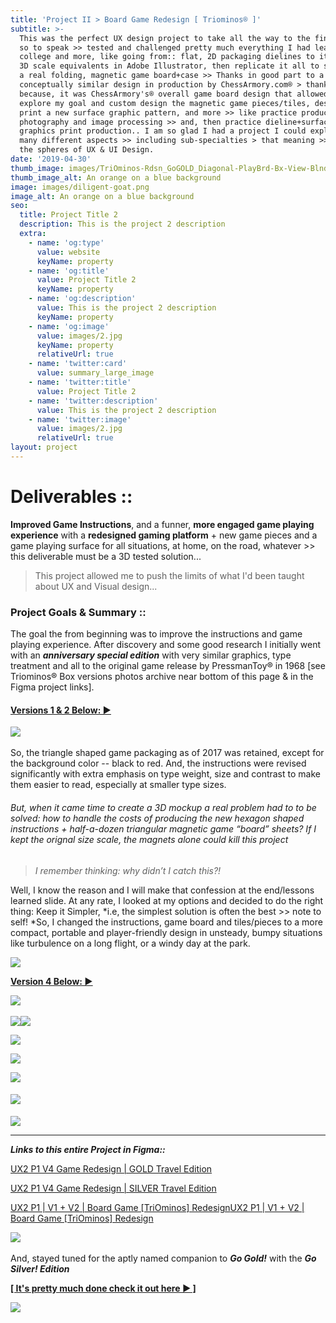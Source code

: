 ```yaml
---
title: 'Project II > Board Game Redesign [ Triominos® ]'
subtitle: >-
  This was the perfect UX design project to take all the way to the finish line
  so to speak >> tested and challenged pretty much everything I had learned in
  college and more, like going from:: flat, 2D packaging dielines to its digital
  3D scale equivalents in Adobe Illustrator, then replicate it all to scale with
  a real folding, magnetic game board+case >> Thanks in good part to a
  conceptually similar design in production by ChessArmory.com® > thank you! >
  because, it was ChessArmory's® overall game board design that allowed me to
  explore my goal and custom design the magnetic game pieces/tiles, design and
  print a new surface graphic pattern, and more >> like practice product
  photography and image processing >> and, then practice dieline+surface
  graphics print production.. I am so glad I had a project I could explore so
  many different aspects >> including sub-specialties > that meaning >> within
  the spheres of UX & UI Design.
date: '2019-04-30'
thumb_image: images/TriOminos-Rdsn_GoGOLD_Diagonal-PlayBrd-Bx-View-BlndGrp11_1000x962.jpg
thumb_image_alt: An orange on a blue background
image: images/diligent-goat.png
image_alt: An orange on a blue background
seo:
  title: Project Title 2
  description: This is the project 2 description
  extra:
    - name: 'og:type'
      value: website
      keyName: property
    - name: 'og:title'
      value: Project Title 2
      keyName: property
    - name: 'og:description'
      value: This is the project 2 description
      keyName: property
    - name: 'og:image'
      value: images/2.jpg
      keyName: property
      relativeUrl: true
    - name: 'twitter:card'
      value: summary_large_image
    - name: 'twitter:title'
      value: Project Title 2
    - name: 'twitter:description'
      value: This is the project 2 description
    - name: 'twitter:image'
      value: images/2.jpg
      relativeUrl: true
layout: project
---
```

# [﻿﻿﻿](https://www.figma.com/file/h1rRrCCOeIt5djBbc5nzK4/UX2-P1-V4-Game-Redesign-GOLD-Travel-Edition?node-id=2%3A2)**Deliverables ::**

**Improved Game Instructions**, and a funner, **more engaged game playing experience** with a **redesigned gaming platform** + new game pieces and a game playing surface for all situations, at home, on the road, whatever >> this deliverable must be a 3D tested solution...

> This project allowed me to push the limits of what I'd been taught about UX and Visual design...

### **Project Goals & Summary ::**

The goal the from beginning was to improve the instructions and game playing experience. After discovery and some good research I initially went with an ***anniversary special edition*** with very similar graphics, type treatment and all to the original game release by PressmanToy® in 1968 \[see Triominos® Box versions photos archive near bottom of this page & in the Figma project links].

#### [**Versions 1 & 2 Below:  ▶️**](https://www.figma.com/file/YwHjBNuJeNuP3hJuCEBPMD/UX2-P1-V1-V2-Board-Game-TriOminos-Redesign?node-id=0%3A1)

﻿﻿﻿![](https://www.dropbox.com/s/bry1kxm2ska4sne/TriOminoes%20Redesign%20Special%20Annivers.%20Edition%20V2%202020%20copy.png?raw=1)

So, the triangle shaped game packaging as of 2017 was retained, except for the background color -- black to red. And, the instructions were revised significantly with extra emphasis on type weight, size and contrast to make them easier to read, especially at smaller type sizes.

###### *But, when it came time to create a 3D mockup a real problem had to to be solved: how to handle the costs of producing the new hexagon shaped instructions + half-a-dozen triangular magnetic game “board” sheets? If I kept the orignal size scale, the magnets alone could kill this project*

> *I remember thinking: why didn’t I catch this?!*

Well, I know the reason and I will make that confession at the end/lessons learned slide. At any rate, I looked at my options and decided to do the right thing: Keep it Simpler, \*i.e, the simplest solution is often the best >> note to self!  \*So, I changed the instructions, game board and tiles/pieces to a more compact, portable and player-friendly design in unsteady, bumpy situations like turbulence on a long flight, or a windy day at the park.[﻿﻿](https://www.figma.com/file/YwHjBNuJeNuP3hJuCEBPMD/UX2-P1-V1-V2-Board-Game-TriOminos-Redesign?node-id=0%3A1)

![](https://www.dropbox.com/s/cltq2q0thnx3lwr/AS_Making-of-TriOminosReDesign%20copy.png?raw=1)

[**Version 4 Below:  ▶️**](https://www.figma.com/file/h1rRrCCOeIt5djBbc5nzK4/UX2-P1-V4-Game-Redesign-GOLD-Travel-Edition?node-id=190%3A4075)

[![](https://www.dropbox.com/s/n22cb25c8vhiplk/TriOminos%20Redesign%20\__%20GOLD%20Travel%20Edition%20V4%202021%20copy.png?raw=1)﻿﻿﻿](https://www.figma.com/file/YwHjBNuJeNuP3hJuCEBPMD/UX2-P1-V1-V2-Board-Game-TriOminos-Redesign?node-id=0%3A1)

![](https://www.dropbox.com/s/sbd6eyfs4p52cub/NikonD7500%5D%20copy%209.57.43%20PM.png?raw=1)![](/images/V4%20GameBrd+GrFX%20Scale-GOLD.png)

![](/images/important-sage.png)

![](/images/Asset%20574X%203D%20Mockup%20in%20Ai%20PKG%20BOX%202.png)

![](/images/Asset%20564X%203D%20Mockup%20in%20Ai%20Package%20DIELINES.png)

#### ![](https://www.dropbox.com/s/btj5s0xk3j4pnjr/TriOminos-Rdsn_GoGOLD_PlayBoardView_ess.png?raw=1)

![](/images/festive-broccoli.png)

***

***Links to this entire Project in Figma::***

[UX2 P1 V4 Game Redesign | GOLD Travel Edition](https://www.figma.com/file/h1rRrCCOeIt5djBbc5nzK4/UX2-P1-V4-Game-Redesign-GOLD-Travel-Edition?node-id=2%3A2)

[UX2 P1 V4 Game Redesign | SILVER Travel Edition](https://www.figma.com/file/ke8E3xLTEEyQZNPQcC9opS/UX2-P1-V4-Game-Redesign-SILVER-Travel-Edition?node-id=2%3A2)

[UX2 P1 | V1 + V2 | Board Game \[TriOminos\] Redesign](https://www.figma.com/file/YwHjBNuJeNuP3hJuCEBPMD/UX2-P1-V1-V2-Board-Game-TriOminos-Redesign?node-id=0%3A1)[UX2 P1 | V1 + V2 | Board Game \[TriOminos\] Redesign](https://www.figma.com/file/YwHjBNuJeNuP3hJuCEBPMD/UX2-P1-V1-V2-Board-Game-TriOminos-Redesign?node-id=0%3A1)

![](https://www.dropbox.com/s/xe6gixf3gsvljrs/TriOminos%20COPYRIGHT%20DISCLAIMER.png?raw=1)﻿

And, stayed tuned for the aptly named companion to ***Go Gold!*** with the ***Go Silver! Edition***

[**\[ It's pretty much done check it out here ▶️ \]**](https://www.figma.com/file/ke8E3xLTEEyQZNPQcC9opS/UX2-P1-V4-Game-Redesign-SILVER-Travel-Edition?node-id=2%3A2)

![](https://www.dropbox.com/s/46akbfgpujnxskd/3D%20Game%20Board%20Mockup%20%2B%20Instructions%20%28Interior%20Design%29-Smaller.png?raw=1)
